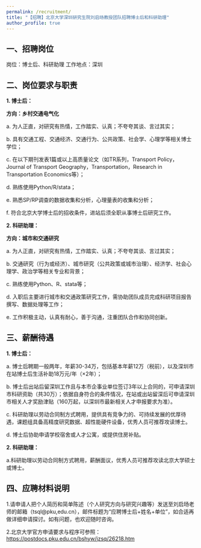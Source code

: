 ```yaml
---
permalink: /recruitment/
title: "【招聘】北京大学深圳研究生院刘启旸教授团队招聘博士后和科研助理"
author_profile: true
---
```




## 一、招聘岗位
岗位：博士后、科研助理
工作地点：深圳

## 二、岗位要求与职责
**1. 博士后：**
       
**方向：乡村交通电气化**
       
a. 为人正直，对研究有热情，工作踏实、认真；不夸夸其谈、言过其实；

b. 具有交通工程、交通经济、交通行为、公共政策、社会学、心理学等相关博士学位；

c. 在以下期刊发表1篇或以上高质量论文（如TR系列，Transport Policy，Journal of Transport Geography，Transportation，Research in Transportation Economics等）；

d. 熟练使用Python/R/stata；

e. 熟悉SP/RP调查的数据收集和分析，心理量表的收集和分析；

f. 符合北京大学博士后的招收条件，进站后须全职从事博士后研究工作。

**2. 科研助理：**

**方向：城市和交通研究**

a. 为人正直，对研究有热情，工作踏实、认真；不夸夸其谈、言过其实；

b. 交通研究（行为或经济）、城市研究（公共政策或城市治理）、经济学、社会心理学、政治学等相关专业和背景；

c. 熟练使用Python、R、stata等；

d. 入职后主要进行城市和交通政策研究工作，需协助团队成员完成科研项目报告撰写、数据处理等工作；

e. 工作积极主动，认真有耐心，善于沟通，注重团队合作和协同创新。

## 三、薪酬待遇

**1. 博士后：**

a. 博士后聘期一般两年，年薪30-34万，包括基本年薪12万（税前），以及深圳市在站博士后生活补助18万元/年（×2年）；

b. 博士后出站后留深圳工作且与本市企事业单位签订3年以上合同的，可申请深圳市科研资助（共30万）；依据自身符合的条件情况，在站或出站留深后可申请深圳市相关人才奖励津贴（160万起，以深圳市最新相关人才申报要求为准）。

c. 科研助理以劳动合同制方式聘用，提供具有竞争力的、可持续发展的优厚待遇，课题组具备高精度研究数据、超性能硬件设备，优秀人员可推荐攻读博士。

d. 博士后协助申请学校宿舍或人才公寓，或提供住房补贴。

**2. 科研助理：**

a.科研助理以劳动合同制方式聘用，薪酬面议，优秀人员可推荐攻读北京大学硕士或博士。

## 四、应聘材料说明

1.请申请人把个人简历和简单陈述（个人研究方向与研究兴趣等）发送至刘启旸老师的邮箱（tsql@pku,edu.cn），邮件标题为“应聘博士后+姓名+单位”，如合适再做详细申请探讨。如有问题，也欢迎随时咨询。

2.北京大学官方申请要求与程序可参照：https://postdocs.pku.edu.cn/bshyw/jzsq/26218.htm

